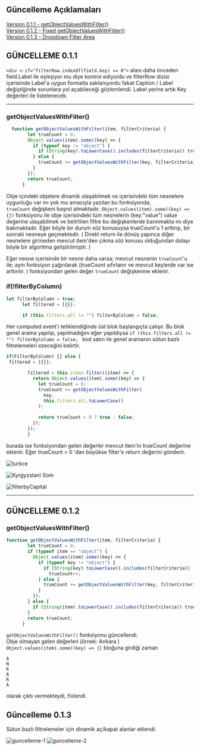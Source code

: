 ## Güncelleme Açıklamaları

[Version 0.1.1 - getObjectValuesWithFilter()](#guncelleme-0-1-1)<br/>
[Version 0.1.2 - Fixed getObjectValuesWithFilter()](#guncelleme-0-1-2)<br/>
[Version 0.1.3 - Dropdown Filter Area](#guncelleme-0-1-3)<br/>

<a name="guncelleme-0-1-1"></a>
## GÜNCELLEME 0.1.1

`<div v-if="filterRow.indexOf(field.key) >= 0">` alanı daha önceden field.Label ile eşleşiyor mu diye kontrol ediyordu ve filterRow dizisi içerisinde Label'a uygun formatla saklanıyordu fakat Caption / Label değiştiğinde sorunlara yol açabileceği gözlemlendi. 
Label yerine artık Key değerleri ile listelenecek.
<hr/>

### getObjectValuesWithFilter()

``` js
  function getObjectValuesWithFilter(item, filterCriteria) {
        let trueCount = 0;
        Object.values(item).some((key) => {
          if (typeof key != "object") {
            if (String(key).toLowerCase().includes(filterCriteria)) trueCount++;
          } else {
            trueCount += getObjectValuesWithFilter(key, filterCriteria);
          }
        });
        return trueCount;
      }
```
Obje içindeki objelere dinamik ulaşabilmek ve içerisindeki tüm nesnelere uygunluğu var mı yok mu amacıyla yazılan bu fonksiyonda;<br />
`trueCount` değişkeni başrol almaktadır. `Object.values(item).some((key) => {})` fonksiyonu ile obje içerisindeki tüm nesnelerin (key:"value") value değerine ulaşabilmek ve belirtilen filtre bu değişkenlerde barınmakta mı diye bakmaktadır. 
Eğer böyle bir durum söz konusuysa trueCount'u 1 arttırıp, bir sonraki nesneye geçmektedir. 
( Direkt return ile dönüş yapınca diğer nesnelere girmeden mevcut item'den çıkma söz konusu olduğundan dolayı böyle bir algoritma geliştirilmiştir. ) 

Eğer nesne içerisinde bir nesne daha varsa; mevcut nesnenin `trueCount`'u ile; aynı fonksiyon çağırılarak (trueCount sıfırlanır ve mevcut keylerde var ise arttırılır. ) fonksiyondan gelen değer `trueCount` değişkenine eklenir. 


### if(!filterByColumn) 


```js
let filterByColumn = true;
      let filtered = [{}];

      if (this.filters.all != "") filterByColumn = false;
```
Her computed event'ı tetiklendiğinde üst blok başlangıçta çalışır. Bu blok genel arama yapılıp, yapılmadığını eğer yapıldıysa `if (this.filters.all != "") filterByColumn = false; ` kod satırı ile genel aramanın sütun bazlı filtrelemeleri ezeceğini belirtir. 



```js
if(FilterByColumn) {} else {
 filtered = [{}];

        filtered = this.items.filter((item) => {
          return Object.values(item).some((key) => {
            let trueCount = 0;
            trueCount += getObjectValuesWithFilter(
              key,
              this.filters.all.toLowerCase()
            );
  
            return trueCount > 0 ? true : false;
          });
        });
        }
```

burada ise fonksiyondan gelen değerler mevcut item'in trueCount değerine eklenir. Eğer trueCount > 0 'dan büyükse filter'e return değerini gönderir.


![turkce](https://user-images.githubusercontent.com/44155358/145020501-c115c162-1f08-48c5-a864-595b91bec1fe.png)

![Kyrgyzstani Som](https://user-images.githubusercontent.com/44155358/145020505-3a11afc3-71b2-4188-8747-0952ad228385.png)

![filterbyCapital](https://user-images.githubusercontent.com/44155358/145020584-3c26bcf1-9a75-457c-b9d3-45133532b66c.png)


<hr />

<a name="guncelleme-0-1-2"></a>
## GÜNCELLEME 0.1.2

### getObjectValuesWithFilter()

```js
function getObjectValuesWithFilter(item, filterCriteria) {
        let trueCount = 0;
        if (typeof item == "object") {
          Object.values(item).some((key) => {
            if (typeof key != "object") {
              if (String(key).toLowerCase().includes(filterCriteria))
                trueCount++;
            } else {
              trueCount += getObjectValuesWithFilter(key, filterCriteria);
            }
          });
        } else {
          if (String(item).toLowerCase().includes(filterCriteria)) trueCount++;
        }
        return trueCount;
      }
```

`getObjectValuesWithFilter()` fonksiyonu güncellendi. <br />
Obje olmayan gelen değerleri (örnek: Ankara ) `Object.values(item).some((key) => {}` bloğuna girdiği zaman
```
A
N
K
A
R
A
```
olarak çıktı vermekteydi, fixlendi. 

<a name="guncelleme-0-1-3"></a>
## Güncelleme 0.1.3

Sütun bazlı filtrelemeler için dinamik aç/kapat alanlar eklendi.

![guncelleme-1](https://user-images.githubusercontent.com/44155358/145192253-92dcac51-8a1b-40aa-97b2-a47e90a483a4.png)
![guncelleme-2](https://user-images.githubusercontent.com/44155358/145192257-c1cf1e8d-a0d7-493f-bcd2-169a24274f9a.png)



